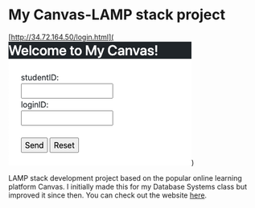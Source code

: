 # My Canvas-LAMP stack project
[http://34.72.164.50/login.html](<img src="https://github.com/MertOzbay/My-Canvas-LAMP-Stack-Project/blob/main/login_page.png">)

LAMP stack development project based on the popular online learning platform Canvas. I initially made this for my Database Systems class but improved it since then. You can check out the website [here](http://34.72.164.50/login.html).
